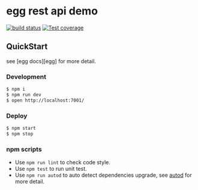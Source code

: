 # egg rest api demo

[![build status][travis-image]][travis-url]
[![Test coverage][codecov-image]][codecov-url]

[travis-image]: https://img.shields.io/travis/sinchang/egg-rest-example.svg?style=flat-square
[travis-url]: https://travis-ci.org/sinchang/egg-rest-example
[codecov-image]: https://codecov.io/github/sinchang/egg-rest-example/coverage.svg?branch=master
[codecov-url]: https://codecov.io/github/sinchang/egg-rest-example?branch=master

## QuickStart

<!-- add docs here for user -->

see [egg docs][egg] for more detail.

### Development

```bash
$ npm i
$ npm run dev
$ open http://localhost:7001/
```

### Deploy

```bash
$ npm start
$ npm stop
```

### npm scripts

- Use `npm run lint` to check code style.
- Use `npm test` to run unit test.
- Use `npm run autod` to auto detect dependencies upgrade, see [autod](https://www.npmjs.com/package/autod) for more detail.
